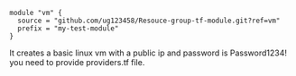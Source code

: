 ```
module "vm" {
  source = "github.com/ug123458/Resouce-group-tf-module.git?ref=vm"
  prefix = "my-test-module"
}
```

It creates a basic linux vm with a public ip and password is Password1234! you need to provide providers.tf file.
